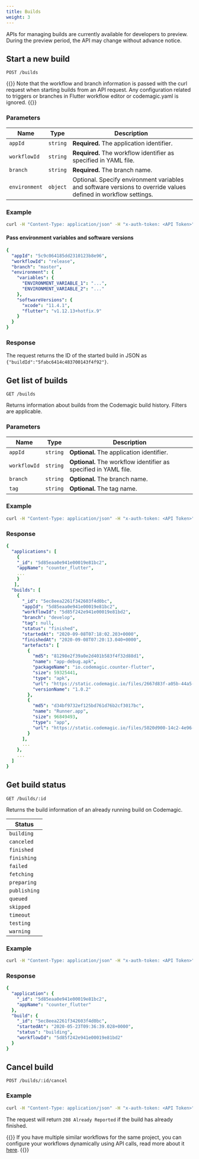 ```yaml
---
title: Builds
weight: 3
---
```


APIs for managing builds are currently available for developers to preview. During the preview period, the API may change without advance notice.

## Start a new build

`POST /builds`

{{<notebox>}}
Note that the workflow and branch information is passed with the curl request when starting builds from an API request. Any configuration related to triggers or branches in Flutter workflow editor or codemagic.yaml is ignored.
{{</notebox>}}

### Parameters

| **Name**      | **Type** | **Description** |
| ------------- | -------- | --------------- |
| `appId`       | `string` | **Required.** The application identifier. |
| `workflowId`  | `string` | **Required.** The workflow identifier as specified in YAML file. |
| `branch`      | `string` | **Required.** The branch name. |
| `environment` | `object` | Optional. Specify environment variables and software versions to override values defined in workflow settings. | 

### Example

```bash
curl -H "Content-Type: application/json" -H "x-auth-token: <API Token>" --data '{"appId": "<app_id>","workflowId": "<workflow_id>","branch": "<git_branch_name>"}' https://api.codemagic.io/builds
```

#### Pass environment variables and software versions

```yaml
{
  "appId": "5c9c064185dd2310123b8e96",
  "workflowId": "release",
  "branch": "master",
  "environment": {
    "variables": {
      "ENVIRONMENT_VARIABLE_1": "...",
      "ENVIRONMENT_VARIABLE_2": "..."
    },
    "softwareVersions": {
      "xcode": "11.4.1",
      "flutter": "v1.12.13+hotfix.9"
    }
  }
}
```

### Response

The request returns the ID of the started build in JSON as `{"buildId":"5fabc6414c483700143f4f92"}`.


## Get list of builds

`GET /builds`

Returns information about builds from the Codemagic build history. Filters are applicable.

### Parameters

| **Name**      | **Type** | **Description** |
| ------------- | -------- | --------------- |
| `appId`       | `string` | **Optional.** The application identifier. |
| `workflowId`  | `string` | **Optional.** The workflow identifier as specified in YAML file. |
| `branch`      | `string` | **Optional.** The branch name. |
| `tag`         | `string` | **Optional.** The tag name. |

### Example

```bash
curl -H "Content-Type: application/json" -H "x-auth-token: <API Token>" --request GET https://api.codemagic.io/builds?appId=<app_id>&workflowId=<workflow_id>&branch=<branch_name>&tag=<tag_name>
```

### Response

```yaml
{
  "applications": [
    {
    "_id": "5d85eaa0e941e00019e81bc2",
    "appName": "counter_flutter",
    ...
    }
   ],
  "builds": [
    {
      "_id": "5ec8eea2261f342603f4d0bc",
      "appId": "5d85eaa0e941e00019e81bc2",
      "workflowId": "5d85f242e941e00019e81bd2",
      "branch": "develop",
      "tag": null,
      "status": "finished",
      "startedAt": "2020-09-08T07:18:02.203+0000",
      "finishedAt": "2020-09-08T07:20:13.040+0000",
      "artefacts": [
        {
          "md5": "81298e2f39a0e2d401b583f4f32d88d1",
          "name": "app-debug.apk",
          "packageName": "io.codemagic.counter-flutter",
          "size": 59325441,
          "type": "apk",
          "url": "https://static.codemagic.io/files/2667d83f-a05b-44a5-8839-51fd4b05e7ce/d44b59f6-ebe9-4ca5-80ee-86ce372790ee/app-debug.apk",
          "versionName": "1.0.2"
        },
        {
          "md5": "d34bf9732ef125bd761d76b2cf3017bc",
          "name": "Runner.app",
          "size": 96849493,
          "type": "app",
          "url": "https://static.codemagic.io/files/5020d900-14c2-4e96-9c95-93869e1e2d2f/0ec3367c-704e-4d36-895b-6b3944e43113/Runner.app"
        }
      ],
      ...
    },
    ...
  ]
}
```

## Get build status

`GET /builds/:id`

Returns the build information of an already running build on Codemagic.

| **Status**  |
| ------------- | 
| `building`    | 
| `canceled`    | 
| `finished`    | 
| `finishing`   | 
| `failed`      | 
| `fetching`    |
| `preparing`   |
| `publishing`  |
| `queued`      | 
| `skipped`     |    
| `timeout`     |
| `testing`     |
| `warning`     |

### Example

```bash
curl -H "Content-Type: application/json" -H "x-auth-token: <API Token>" --request GET https://api.codemagic.io/builds/<build_id>
```

### Response

```yaml
{
  "application": {
    "_id": "5d85eaa0e941e00019e81bc2",
    "appName": "counter_flutter"
  },
  "build": {
    "_id": "5ec8eea2261f342603f4d0bc",
    "startedAt": "2020-05-23T09:36:39.028+0000",
    "status": "building",
    "workflowId": "5d85f242e941e00019e81bd2"
  }
}
```

## Cancel build

`POST /builds/:id/cancel`

### Example

```bash
curl -H "Content-Type: application/json" -H "x-auth-token: <API Token>" --request POST https://api.codemagic.io/builds/<build_id>/cancel
```

The request will return `208 Already Reported` if the build has already finished.

{{<notebox>}}
If you have multiple similar workflows for the same project, you can configure your workflows dynamically using API calls, read more about it <a href="https://blog.codemagic.io/dynamic-workflows-with-codemagic-api/" target="_blank" onclick="sendGtag('Link_in_docs_clicked','dynamic-workflows-with-codemagic-api')">here</a>.
{{</notebox>}}
